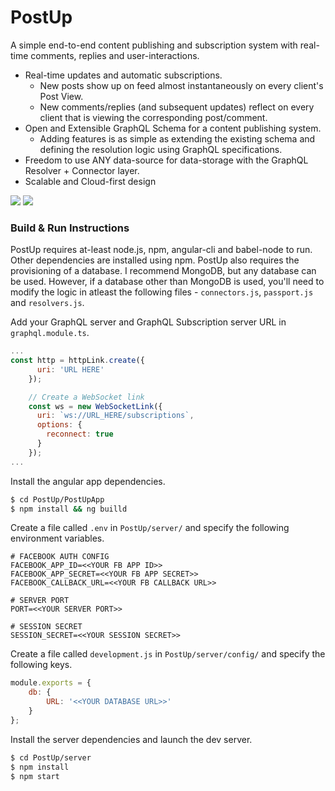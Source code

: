 # PostUp
A simple end-to-end content publishing and subscription system with real-time comments, replies and user-interactions.
  + Real-time updates and automatic subscriptions.
    + New posts show up on feed almost instantaneously on every client's Post View.
    + New comments/replies (and subsequent updates) reflect on every client that is viewing the corresponding post/comment.
  + Open and Extensible GraphQL Schema for a content publishing system.
    + Adding features is as simple as extending the existing schema and defining the resolution logic using GraphQL specifications. 
  + Freedom to use ANY data-source for data-storage with the GraphQL Resolver + Connector layer.
  + Scalable and Cloud-first design

![](https://www.lucidchart.com/publicSegments/view/b189e027-c0f5-4cb2-829f-ba6a48f3982d/image.png)
![](https://www.lucidchart.com/publicSegments/view/3bb2e660-51a7-47fa-9449-10f9ba379bb7/image.png)

### Build & Run Instructions

PostUp requires at-least node.js, npm, angular-cli and babel-node to run. Other dependencies are installed using npm. PostUp also requires the provisioning of a database. I recommend MongoDB, but any database can be used. However, if a database other than MongoDB is used, you'll need to modify the logic in atleast the following files - `connectors.js`, `passport.js` and `resolvers.js`.

Add your GraphQL server and GraphQL Subscription server URL in `graphql.module.ts`.
```javascript
...
const http = httpLink.create({
      uri: 'URL HERE'
    });

    // Create a WebSocket link
    const ws = new WebSocketLink({
      uri: `ws://URL_HERE/subscriptions`,
      options: {
        reconnect: true
      }
    });
...
```
Install the angular app dependencies.

```sh
$ cd PostUp/PostUpApp
$ npm install && ng builld
```

Create a file called `.env` in `PostUp/server/` and specify the following environment variables.
```
# FACEBOOK AUTH CONFIG
FACEBOOK_APP_ID=<<YOUR FB APP ID>>
FACEBOOK_APP_SECRET=<<YOUR FB APP SECRET>>
FACEBOOK_CALLBACK_URL=<<YOUR FB CALLBACK URL>>

# SERVER PORT
PORT=<<YOUR SERVER PORT>>

# SESSION SECRET
SESSION_SECRET=<<YOUR SESSION SECRET>>
```

Create a file called `development.js` in `PostUp/server/config/` and specify the following keys.
```javascript
module.exports = {
	db: {
		URL: '<<YOUR DATABASE URL>>'
	}
};

```
Install the server dependencies and launch the dev server.

```sh
$ cd PostUp/server
$ npm install
$ npm start
```

